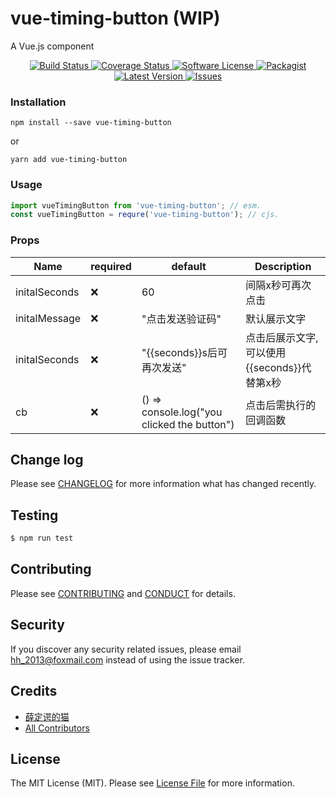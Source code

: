 # vue-timing-button (WIP)

A Vue.js component

<p align="center">
  <a href="https://circleci.com/gh/https://github.com/Aladdin-ADD/vue-timing-button">
    <img src="https://circleci.com/gh/https://github.com/Aladdin-ADD/vue-timing-button.svg?style=svg" alt="Build Status" />
  </a>
  <a href="https://coveralls.io/github/https://github.com/Aladdin-ADD/vue-timing-button?branch=master">
    <img src="https://coveralls.io/repos/github/https://github.com/Aladdin-ADD/vue-timing-button/badge.svg?branch=master&style=flat-square" alt="Coverage Status" />
  </a>
  <a href="LICENSE">
    <img src="https://img.shields.io/badge/license-MIT-brightgreen.svg?style=flat-square" alt="Software License" />
  </a>
  <a href="https://npmjs.org/package/vue-timing-button">
    <img src="https://img.shields.io/npm/v/vue-timing-button.svg?style=flat-square" alt="Packagist" />
  </a>
  <a href="https://github.com/https://github.com/Aladdin-ADD/vue-timing-button/releases">
    <img src="https://img.shields.io/github/release/https://github.com/Aladdin-ADD/vue-timing-button.svg?style=flat-square" alt="Latest Version" />
  </a>

  <a href="https://github.com/https://github.com/Aladdin-ADD/vue-timing-button/issues">
    <img src="https://img.shields.io/github/issues/https://github.com/Aladdin-ADD/vue-timing-button.svg?style=flat-square" alt="Issues" />
  </a>
</p>

### Installation
```
npm install --save vue-timing-button
```

or

```
yarn add vue-timing-button
```
### Usage

```js
import vueTimingButton from 'vue-timing-button'; // esm.
const vueTimingButton = requre('vue-timing-button'); // cjs.
```
### Props
Name | required | default | Description
----- | ----- | ----- | -----
initalSeconds | ❌ | 60 | 间隔x秒可再次点击
initalMessage | ❌ | "点击发送验证码" | 默认展示文字
initalSeconds | ❌ | "{{seconds}}s后可再次发送" | 点击后展示文字,可以使用{{seconds}}代替第x秒
cb | ❌ | () => console.log("you clicked the button") | 点击后需执行的回调函数
## Change log

Please see [CHANGELOG](CHANGELOG.md) for more information what has changed recently.

## Testing

``` bash
$ npm run test
```

## Contributing

Please see [CONTRIBUTING](CONTRIBUTING.md) and [CONDUCT](CONDUCT.md) for details.

## Security

If you discover any security related issues, please email hh_2013@foxmail.com instead of using the issue tracker.

## Credits

- [薛定谔的猫](https://github.com/Aladdin-ADD/)
- [All Contributors][link-contributors]

## License

The MIT License (MIT). Please see [License File](LICENSE.md) for more information.

[link-author]: https://github.com/https://github.com/Aladdin-ADD
[link-contributors]: ../../contributors
